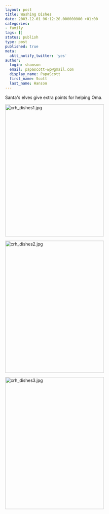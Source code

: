 ```yaml
---
layout: post
title: Washing Dishes
date: 2003-12-01 06:12:20.000000000 +01:00
categories:
- family
tags: []
status: publish
type: post
published: true
meta:
  aktt_notify_twitter: 'yes'
author:
  login: shanson
  email: papascott-wp@gmail.com
  display_name: PapaScott
  first_name: Scott
  last_name: Hanson
---
```

<p>Santa's elves give extra points for helping Oma.</p>
<p><img alt="crh_dishes1.jpg" src="https://www.papascott.de/wordpress/wp-content/uploads/2003/12/crh_dishes1.jpg" width="320" height="427" border="0" /></p>
<p><img alt="crh_dishes2.jpg" src="https://www.papascott.de/wordpress/wp-content/uploads/2003/12/crh_dishes2.jpg" width="320" height="427" border="0" /></p>
<p><img alt="crh_dishes3.jpg" src="https://www.papascott.de/wordpress/wp-content/uploads/2003/12/crh_dishes3.jpg" width="320" height="427" border="0" /></p>
